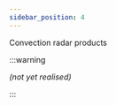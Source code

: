 ```yaml
---
sidebar_position: 4
---
```


Convection radar products

:::warning

*(not yet realised)*

:::
